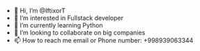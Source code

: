 - 👋 Hi, I’m @IftixorT
- 👀 I’m interested in Fullstack developer
- 🌱 I’m currently learning Python
- 💞️ I’m looking to collaborate on big companies 
- 📫 How to reach me email or Phone number: +998939063344

<!---
IftixorT/IftixorT is a ✨ special ✨ repository because its `README.md` (this file) appears on your GitHub profile.
You can click the Preview link to take a look at your changes.
--->

